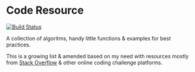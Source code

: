 # Code Resource

[![Build Status](https://travis-ci.org/kukiron/code-resources.svg?branch=master)](https://travis-ci.org/kukiron/code-resources)

A collection of algoritms, handy little functions & examples for best practices.

This is a growing list & amended based on my need with resources mostly from [Stack Overflow](https://stackoverflow.com/) & other online coding challenge platforms.
